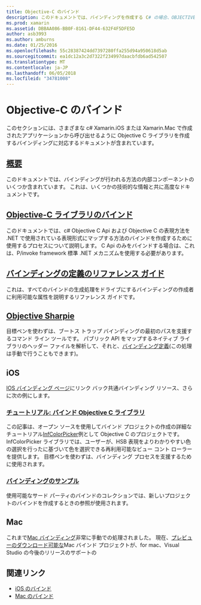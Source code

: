 ```yaml
---
title: Objective-C のバインド
description: このドキュメントでは、バインディングを作成する C# の場合、OBJECTIVE-C コードに Xamarin アプリケーション内の既製のライブラリを使用する開発者を有効にする方法を説明するさまざまなガイドへのリンクを示します。
ms.prod: xamarin
ms.assetid: DBBAA086-BB0F-8161-DF44-632F4F5DFE5D
author: asb3993
ms.author: amburns
ms.date: 01/25/2016
ms.openlocfilehash: 55c28387424dd7397280ffa255d94a950618d5ab
ms.sourcegitcommit: ea1dc12a3c2d7322f234997daacbfdb6ad542507
ms.translationtype: MT
ms.contentlocale: ja-JP
ms.lasthandoff: 06/05/2018
ms.locfileid: "34781008"
---
```

# <a name="binding-objective-c"></a>Objective-C のバインド

このセクションには、さまざまな c# Xamarin.iOS または Xamarin.Mac で作成されたアプリケーションから呼び出せるように Objective C ライブラリを作成するバインディングに対応するドキュメントが含まれています。

##  <a name="overviewcross-platformmaciosbindingoverviewmd"></a>[概要](~/cross-platform/macios/binding/overview.md)

このドキュメントでは、バインディングが行われる方法の内部コンポーネントのいくつか含まれています。 これは、いくつかの技術的な情報と共に高度なドキュメントです。

##  <a name="binding-objective-c-librariescross-platformmaciosbindingobjective-c-librariesmd"></a>[Objective-C ライブラリのバインド](~/cross-platform/macios/binding/objective-c-libraries.md)

このドキュメントでは、c# Objective C Api および Objective C の表現方法を .NET で使用されている表現形式にマップする方法のバインドを作成するために使用するプロセスについて説明します。
C Api のみをバインドする場合は、これは、P/invoke framework 標準 .NET メカニズムを使用する必要があります。

##  <a name="binding-definition-reference-guidecross-platformmaciosbindingbinding-types-referencemd"></a>[バインディングの定義のリファレンス ガイド](~/cross-platform/macios/binding/binding-types-reference.md)

これは、すべてのバインドの生成処理をドライブにするバインディングの作成者に利用可能な属性を説明するリファレンス ガイドです。


## <a name="objective-sharpiecross-platformmaciosbindingobjective-sharpieindexmd"></a>[Objective Sharpie](~/cross-platform/macios/binding/objective-sharpie/index.md)

目標ペンを使わずは、ブートス トラップ バインディングの最初のパスを支援するコマンド ライン ツールです。 パブリック API をマップするネイティブ ライブラリのヘッダー ファイルを解析して、それと、[バインディング定義](~/cross-platform/macios/binding/objective-c-libraries.md)(この処理は手動で行うこともできます)。

## <a name="ios"></a>iOS

[IOS バインディング ページ](~/ios/platform/binding-objective-c/index.md)にリンク バック共通バインディング リソース、さらに次の例にします。

### <a name="walkthrough-binding-an-objective-c-libraryiosplatformbinding-objective-cwalkthroughmd"></a>[チュートリアル: バインド Objective C ライブラリ](~/ios/platform/binding-objective-c/walkthrough.md)

この記事は、オープン ソースを使用してバインド プロジェクトの作成の詳細なチュートリアル[InfColorPicker](https://github.com/InfinitApps/InfColorPicker)例として Objective C のプロジェクトです。 InfColorPicker ライブラリでは、ユーザーが、HSB 表現をよりわかりやすい色の選択を行ったに基づいて色を選択できる再利用可能なビュー コント ローラーを提供します。 目標ペンを使わずは、バインディング プロセスを支援するために使用されます。

### <a name="binding-sampleshttpsgithubcommonomonotouch-bindings"></a>[バインディングのサンプル](https://github.com/mono/monotouch-bindings)

使用可能なサード パーティのバインドのコレクションでは、新しいプロジェクトのバインドを作成するときの参照が使用されます。

## <a name="mac"></a>Mac

これまで[Mac バインディング](~/mac/platform/binding.md)非常に手動での処理されました。 現在、[プレビューのダウンロード可能な](https://forums.xamarin.com/discussion/59760/xamarin-mac-binding-project-preview)Mac バインド プロジェクトが、for mac、Visual Studio の今後のリリースのサポートの



## <a name="related-links"></a>関連リンク

- [iOS のバインド](~/ios/platform/binding-objective-c/index.md)
- [Mac のバインド](~/mac/platform/binding.md)
